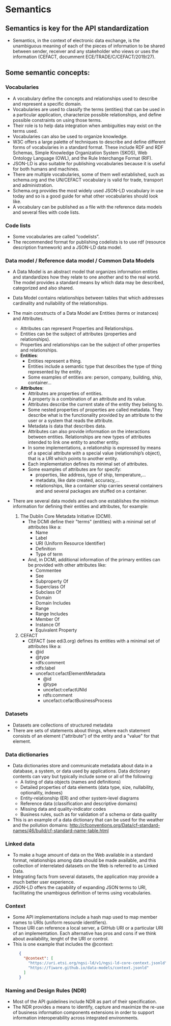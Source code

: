 # Semantics

## Semantics is key for the API standardization
- Semantics, in the context of electronic data exchange, is the unambiguous meaning of
each of the pieces of information to be shared between sender, receiver and any stakeholder
who views or uses the information (CEFACT, documment ECE/TRADE/C/CEFACT/2019/27).
## Some semantic concepts:
### Vocabularies
- A vocabulary define the concepts and relationships used to describe and represent a specific domain.
- Vocabularies are used to classify the terms (entities) that can be used in a particular application, characterize possible relationships, and define possible constraints on using those terms.
- Their role is to help data integration when ambiguities may exist on the terms used.
- Vocabularies can also be used to organize knowledge. 
- W3C offers a large palette of techniques to describe and define different forms of vocabularies in a standard format. These include RDF and RDF Schemas, Simple Knowledge Organization System (SKOS), Web Ontology Language (OWL), and the Rule Interchange Format (RIF). 
- JSON-LD is also suitable for publishing vocabularies because it is useful for both humans and machines.
- There are multiple vocabularies, some of them well established, such as schema.org and the UN/CEFACT vocabulary is valid for trade, transport and administration.
- Schema.org provides the most widely used JSON-LD vocabulary in use today and so is a good guide for what other vocabularies should look like.
- A vocabulary can be published as a file with the reference data models and several files with code lists.
### Code lists
- Some vocabularies are called “codelists”.
- The recommended format for publishing codelists is to use rdf (resource description framework) and a JSON-LD data model.
### Data model / Reference data model / Common Data Models
- A Data Model is an abstract model that organizes information entities and standardizes how they relate to one another and to the real world. The model provides a standard means by which data may be described, categorized and also shared.
- Data Model contains relationships between tables that which addresses cardinality and nullability of the relationships. 
- The main constructs of a Data Model are Entities (terms or instances) and Attributes.
  - Attributes can represent Properties and Relationships. 
  - Entities can be the subject of attributes (properties and relationships). 
  - Properties and relationships can be the subject of other properties and relationships.  
  - **Entities**:
    - Entities represent a thing. 
    - Entities include a semantic type that describes the type of thing represented by the entity.
    - Some examples of entities are: person, company, building, ship, container... 
  - **Attributes**: 
    - Attributes are properties of entities.
    - A property is a combination of an attribute and its value.
    - Attributes describe the current state of the entity they belong to.
    - Some nested properties of properties are called metadata. They describe what is the functionality provided by an attribute to the user or a system that reads the attribute.
    - Metadata is data that describes data.
    - Attributes can also provide information on the interactions between entities. Relationships are new types of attributes intended to link one entity to another entity.
    - In some implementations, a relationship is expressed by means of a special attribute with a special value (relationship’s object), that is a URI which points to another entity.  
    - Each implementation defines its minimal set of attributes.
    - Some examples of attributes are for specify:
      - properties, like address, type of ship, temperature,... 
      - metadata, like date created, accuracy,...
      - relationships, like a container ship carries several containers and and several packages are stuffed on a container.  

- There are several data models and each one establishes the minimun information for defining their entities and attributes, for example:
  1. The Dublin Core Metadata Initiative (DCMI).
      - The DCMI define their "terms" (entities) with a minimal set of attributes like a:
        - Name
        - Label
        - URI (Uniform Resource Identifier)
        - Definition
        - Type of term
      - And, in DCMI, additional information of the primary entities can be provided with other attributes like:
        - Commentee
        - See
        - Subproperty Of
        - Superclass Of
        - Subclass Of
        - Domain
        - Domain Includes
        - Range
        - Range Includes
        - Member Of
        - Instance Of
        - Equivalent Property
  2. CEFACT
      - CEFACT (see edi3.org) defines its entities with a minimal set of attributes like a:
        - @id
        - @type
        - rdfs:comment
        - rdfs:label
        - uncefact:cefactElementMetadata
          - @id
          - @type
          - uncefact:cefactUNId
          - rdfs:comment
          - uncefact:cefactBusinessProcess


### Datasets
- Datasets are collections of structured metadata
- There are sets of statements about things, where each statement consists of an element ("attribute") of the entity and a "value" for that element.
### Data dictionaries
- Data dictionaries store and communicate metadata about data in a database, a system, or data used by applications.  Data dictionary contents can vary but typically include some or all of the following:
  - A listing of data objects (names and definitions)
  - Detailed properties of data elements (data type, size, nullability, optionality, indexes)
  - Entity-relationship (ER) and other system-level diagrams
  - Reference data (classification and descriptive domains)
  - Missing data and quality-indicator codes
  - Business rules, such as for validation of a schema or data quality
- This is an example of a data dictionary that can be used for the weather and the pollution domains: http://cfconventions.org/Data/cf-standard-names/46/build/cf-standard-name-table.html
### Linked data 
- To make a huge amount of data on the Web available in a standard format, relationships among data should be made available, and this collection of interrelated datasets on the Web is referred to as Linked Data.
- Integrating facts from several datasets, the application may provide a much better user experience.
- JSON-LD offers the capability of expanding JSON terms to URI, facilitating the unambigous definition of terms using vocabularies.
### Context 
- Some API implementations include a hash map used to map member names to URIs (uniform resourde identifiers).
- Those URI can reference a local server, a GitHub URI or a particular URI of an implementation. Each alternative has pros and cons if we think about availability, lenght of the URI or control.  
- This is one example that includes the @context:
```json
      {
        "@context": [
          "https://uri.etsi.org/ngsi-ld/v1/ngsi-ld-core-context.jsonld",
          "https://fiware.github.io/data-models/context.jsonld"
        ]
      } 
``` 
### Naming and Design Rules (NDR)
- Most of the API guidelines include NDR as part of their specification.
- The NDR provides a means to identify, capture and maximize the re-use of business
information components extensions in order to support information
interoperability across integrated environments.
 